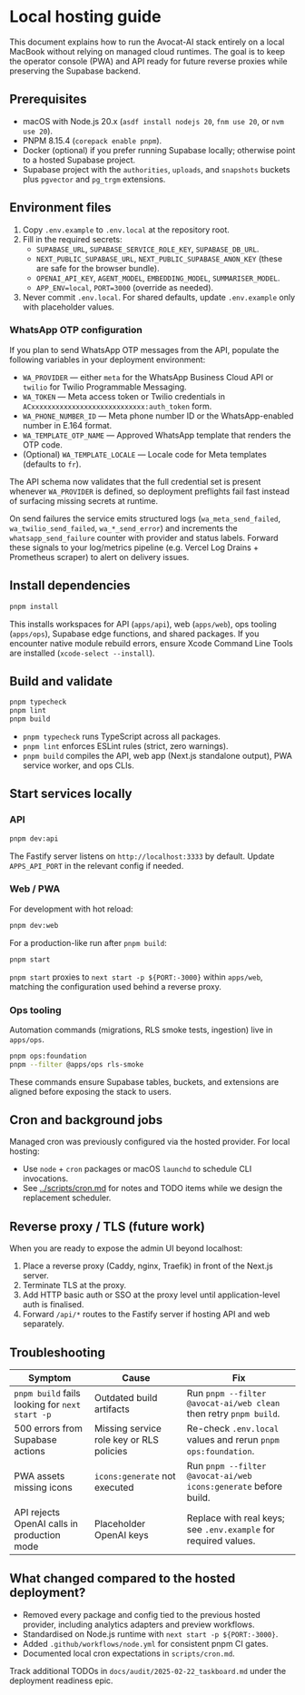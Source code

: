# Local hosting guide

This document explains how to run the Avocat-AI stack entirely on a local MacBook without relying on managed cloud runtimes. The goal is to keep the operator console (PWA) and API ready for future reverse proxies while preserving the Supabase backend.

## Prerequisites

- macOS with Node.js 20.x (`asdf install nodejs 20`, `fnm use 20`, or `nvm use 20`).
- PNPM 8.15.4 (`corepack enable pnpm`).
- Docker (optional) if you prefer running Supabase locally; otherwise point to a hosted Supabase project.
- Supabase project with the `authorities`, `uploads`, and `snapshots` buckets plus `pgvector` and `pg_trgm` extensions.

## Environment files

1. Copy `.env.example` to `.env.local` at the repository root.
2. Fill in the required secrets:
   - `SUPABASE_URL`, `SUPABASE_SERVICE_ROLE_KEY`, `SUPABASE_DB_URL`.
   - `NEXT_PUBLIC_SUPABASE_URL`, `NEXT_PUBLIC_SUPABASE_ANON_KEY` (these are safe for the browser bundle).
   - `OPENAI_API_KEY`, `AGENT_MODEL`, `EMBEDDING_MODEL`, `SUMMARISER_MODEL`.
   - `APP_ENV=local`, `PORT=3000` (override as needed).
3. Never commit `.env.local`. For shared defaults, update `.env.example` only with placeholder values.

### WhatsApp OTP configuration

If you plan to send WhatsApp OTP messages from the API, populate the following variables in your deployment environment:

- `WA_PROVIDER` — either `meta` for the WhatsApp Business Cloud API or `twilio` for Twilio Programmable Messaging.
- `WA_TOKEN` — Meta access token or Twilio credentials in `ACxxxxxxxxxxxxxxxxxxxxxxxxxxxx:auth_token` form.
- `WA_PHONE_NUMBER_ID` — Meta phone number ID or the WhatsApp-enabled number in E.164 format.
- `WA_TEMPLATE_OTP_NAME` — Approved WhatsApp template that renders the OTP code.
- (Optional) `WA_TEMPLATE_LOCALE` — Locale code for Meta templates (defaults to `fr`).

The API schema now validates that the full credential set is present whenever `WA_PROVIDER` is defined, so deployment preflights fail fast instead of surfacing missing secrets at runtime.

On send failures the service emits structured logs (`wa_meta_send_failed`, `wa_twilio_send_failed`, `wa_*_send_error`) and increments the `whatsapp_send_failure` counter with provider and status labels. Forward these signals to your log/metrics pipeline (e.g. Vercel Log Drains + Prometheus scraper) to alert on delivery issues.

## Install dependencies

```bash
pnpm install
```

This installs workspaces for API (`apps/api`), web (`apps/web`), ops tooling (`apps/ops`), Supabase edge functions, and shared packages. If you encounter native module rebuild errors, ensure Xcode Command Line Tools are installed (`xcode-select --install`).

## Build and validate

```bash
pnpm typecheck
pnpm lint
pnpm build
```

- `pnpm typecheck` runs TypeScript across all packages.
- `pnpm lint` enforces ESLint rules (strict, zero warnings).
- `pnpm build` compiles the API, web app (Next.js standalone output), PWA service worker, and ops CLIs.

## Start services locally

### API

```bash
pnpm dev:api
```

The Fastify server listens on `http://localhost:3333` by default. Update `APPS_API_PORT` in the relevant config if needed.

### Web / PWA

For development with hot reload:

```bash
pnpm dev:web
```

For a production-like run after `pnpm build`:

```bash
pnpm start
```

`pnpm start` proxies to `next start -p ${PORT:-3000}` within `apps/web`, matching the configuration used behind a reverse proxy.

### Ops tooling

Automation commands (migrations, RLS smoke tests, ingestion) live in `apps/ops`.

```bash
pnpm ops:foundation
pnpm --filter @apps/ops rls-smoke
```

These commands ensure Supabase tables, buckets, and extensions are aligned before exposing the stack to users.

## Cron and background jobs

Managed cron was previously configured via the hosted provider. For local hosting:

- Use `node` + `cron` packages or macOS `launchd` to schedule CLI invocations.
- See [../scripts/cron.md](../scripts/cron.md) for notes and TODO items while we design the replacement scheduler.

## Reverse proxy / TLS (future work)

When you are ready to expose the admin UI beyond localhost:

1. Place a reverse proxy (Caddy, nginx, Traefik) in front of the Next.js server.
2. Terminate TLS at the proxy.
3. Add HTTP basic auth or SSO at the proxy level until application-level auth is finalised.
4. Forward `/api/*` routes to the Fastify server if hosting API and web separately.

## Troubleshooting

| Symptom | Cause | Fix |
| --- | --- | --- |
| `pnpm build` fails looking for `next start -p` | Outdated build artifacts | Run `pnpm --filter @avocat-ai/web clean` then retry `pnpm build`. |
| 500 errors from Supabase actions | Missing service role key or RLS policies | Re-check `.env.local` values and rerun `pnpm ops:foundation`. |
| PWA assets missing icons | `icons:generate` not executed | Run `pnpm --filter @avocat-ai/web icons:generate` before build. |
| API rejects OpenAI calls in production mode | Placeholder OpenAI keys | Replace with real keys; see `.env.example` for required values. |

## What changed compared to the hosted deployment?

- Removed every package and config tied to the previous hosted provider, including analytics adapters and preview workflows.
- Standardised on Node.js runtime with `next start -p ${PORT:-3000}`.
- Added `.github/workflows/node.yml` for consistent pnpm CI gates.
- Documented local cron expectations in `scripts/cron.md`.

Track additional TODOs in `docs/audit/2025-02-22_taskboard.md` under the deployment readiness epic.
